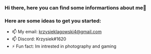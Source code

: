 ### Hi there, here you can find some informartions about me👋

### Here are some ideas to get you started:
- 📫 My email: krzysieklagowski4@gmail.com
- 📫 Discord: Krzysiek#1620
- ⚡ Fun fact: Im intrested in photography and gaming

